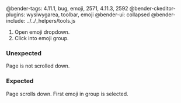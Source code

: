 @bender-tags: 4.11.1, bug, emoji, 2571, 4.11.3, 2592
@bender-ckeditor-plugins: wysiwygarea, toolbar, emoji
@bender-ui: collapsed
@bender-include: ../../_helpers/tools.js

1. Open emoji dropdown.
2. Click into emoji group.
### Unexpected
Page is not scrolled down.
### Expected
Page scrolls down. First emoji in group is selected.
